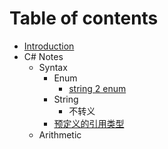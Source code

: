 # Table of contents

* [Introduction](README.md)
* C\# Notes
  * Syntax
    * Enum
      * [string 2 enum](c-notes/syntax/enum/string-2-enum.md)
    * String
      * 不转义
    * [预定义的引用类型](c-notes/syntax/yu-ding-yi-de-yin-yong-lei-xing.md)
  * Arithmetic

